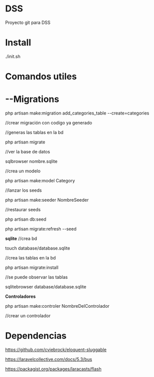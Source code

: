 # DSS
Proyecto git para DSS

# Install

./init.sh

# Comandos utiles

# --Migrations

php artisan make:migration add_categories_table --create=categories

//crear migración con codigo ya generado

//generas las tablas en la bd

php artisan migrate

//ver la base de datos

sqlbrowser nombre.sqlite

//crea un modelo

php artisan make:model Category

//lanzar los seeds

php artisan make:seeder NombreSeeder

//restaurar seeds

php artisan db:seed

php artisan migrate:refresh --seed

**sqlite**
//crea bd

touch database/database.sqlite

//crea las tablas en la bd

php artisan migrate:install

//se puede observar las tablas

sqlitebrowser database/database.sqlite


**Controladores**

php artisan make:controler NombreDelControlador

//crear un controlador

# Dependencias
https://github.com/cviebrock/eloquent-sluggable

https://laravelcollective.com/docs/5.3/bus

https://packagist.org/packages/laracasts/flash
